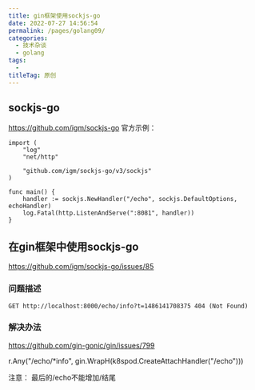 ```yaml
---
title: gin框架使用sockjs-go
date: 2022-07-27 14:56:54
permalink: /pages/golang09/
categories:
  - 技术杂谈
  - golang
tags:
  - 
titleTag: 原创
---
```


## sockjs-go
https://github.com/igm/sockjs-go
官方示例：
```golang
import (
	"log"
	"net/http"

	"github.com/igm/sockjs-go/v3/sockjs"
)

func main() {
	handler := sockjs.NewHandler("/echo", sockjs.DefaultOptions, echoHandler)
	log.Fatal(http.ListenAndServe(":8081", handler))
}
```

## 在gin框架中使用sockjs-go
https://github.com/igm/sockjs-go/issues/85


### 问题描述
```
GET http://localhost:8000/echo/info?t=1486141708375 404 (Not Found)
```

### 解决办法
https://github.com/gin-gonic/gin/issues/799

r.Any("/echo/*info", gin.WrapH(k8spod.CreateAttachHandler("/echo")))

注意：
最后的/echo不能增加/结尾
